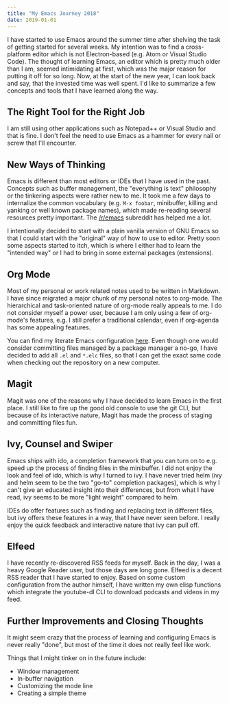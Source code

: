 ```yaml
---
title: "My Emacs Journey 2018"
date: 2019-01-01
---
```


I have started to use Emacs around the summer time after shelving the task of
getting started for several weeks. My intention was to find a cross-platform
editor which is not Electron-based (e.g. Atom or Visual Studio Code). The
thought of learning Emacs, an editor which is pretty much older than I am,
seemed intimidating at first, which was the major reason for putting it off for
so long. Now, at the start of the new year, I can look back and say, that the
invested time was well spent. I'd like to summarize a few concepts and tools
that I have learned along the way.

## The Right Tool for the Right Job

I am still using other applications such as Notepad++ or Visual Studio and that
is fine. I don't feel the need to use Emacs as a hammer for every nail or screw
that I'll encounter.

## New Ways of Thinking

Emacs is different than most editors or IDEs that I have used in the past.
Concepts such as buffer management, the "everything is text" philosophy or the
tinkering aspects were rather new to me. It took me a few days to internalize
the common vocabulary (e.g. `M-x foobar`, minibuffer, killing and yanking or
well known package names), which made re-reading several resources pretty
important. The [/r/emacs][reddit] subreddit has helped me a lot.

I intentionally decided to start with a plain vanilla version of GNU Emacs so
that I could start with the "original" way of how to use to editor. Pretty soon
some aspects started to itch, which is where I either had to learn the "intended
way" or I had to bring in some external packages (extensions).

## Org Mode

Most of my personal or work related notes used to be written in Markdown. I have
since migrated a major chunk of my personal notes to org-mode. The hierarchical
and task-oriented nature of org-mode really appeals to me. I do not consider
myself a power user, because I am only using a few of org-mode's features, e.g.
I still prefer a traditional calendar, even if org-agenda has some appealing
features.

You can find my literate Emacs configuration [here][github]. Even though one
would consider committing files managed by a package manager a no-go, I have
decided to add all `.el` and `*.elc` files, so that I can get the exact same
code when checking out the repository on a new computer.

## Magit

Magit was one of the reasons why I have decided to learn Emacs in the first
place. I still like to fire up the good old console to use the git CLI, but
because of its interactive nature, Magit has made the process of staging and
committing files fun.

## Ivy, Counsel and Swiper

Emacs ships with ido, a completion framework that you can turn on to e.g. speed up
the process of finding files in the minibuffer. I did not enjoy the look and
feel of ido, which is why I turned to ivy. I have never tried helm (ivy and helm
seem to be the two "go-to" completion packages), which is why I can't give an
educated insight into their differences, but from what I have read, ivy seems to
be more "light weight" compared to helm.

IDEs do offer features such as finding and replacing text in different files,
but ivy offers these features in a way, that I have never seen before. I really
enjoy the quick feedback and interactive nature that ivy can pull off.

## Elfeed

I have recently re-discovered RSS feeds for myself. Back in the day, I was a
heavy Google Reader user, but those days are long gone. Elfeed is a decent RSS
reader that I have started to enjoy. Based on some custom configuration from the
author himself, I have written my own elisp functions which integrate the
youtube-dl CLI to download podcasts and videos in my feed.

## Further Improvements and Closing Thoughts

It might seem crazy that the process of learning and configuring Emacs is never
really "done", but most of the time it does not really feel like work.

Things that I might tinker on in the future include:

- Window management
- In-buffer navigation
- Customizing the mode line
- Creating a simple theme

[reddit]: https://reddit.com/r/emacs
[github]: https://github.com/fwinkelbauer/emacs
